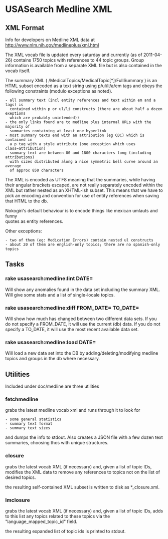 # USASearch Medline XML

## XML Format 

Info for developers on Medline XML data at <http://www.nlm.nih.gov/medlineplus/xml.html>

The XML vocab file is updated every saturday and currently (as of 2011-04-26) 
contains 1750 topics with references to 44 topic groups.  Group information is 
available from a separate XML file but is also contained in the vocab itself.

The summary XML ( /MedicalTopics/MedicalTopic[*]/FullSummary ) 
is an HTML subset encoded as a text string using p/ul/li/a/em tags and obeys 
the following constraints (modulo exceptions as noted).  

    - all summary text (incl entity references and text within em and a tags) is 
      contained within p or ul/li constructs (there are about half a dozen exeptions
      which are probably unintended))
    - the only links found are to medline plus internal URLs with the majority of
      summaries containing at least one hyperlink
    - most summary texts end with an attribution (eg CDC) which is contained in 
      a p tag with a style attribute (one exception which uses class=attribution)
    - summary text are between 80 and 1800 characters long (including attributions)
      with sizes distributed along a nice symmetric bell curve around an average
      of approx 850 characters

The XML is encoded as UTF8 meaning that the summaries, while having their angular 
brackets escaped, are not really separately encoded within the XML but rather 
nested as an XHTML-ish subset.  This means that we have to pick an encoding 
and convention for use of entity references when saving that HTML to the db.

Nokogiri's default behaviour is to encode things like mexican umlauts and funny  
quotes as entity references.  


Other exceptions:

    - two of them (eg: Medication Errors) contain nested ul constructs
    - about 20 of them are english-only topics; there are no spanish-only topics


## Tasks

### rake usasearch:medline:lint DATE=<date>

Will show any anomalies found in the data set including the summary XML.  Will 
give some stats and a list of single-locale topics.


### rake usasearch:medline:diff FROM_DATE=<date> TO_DATE=<date>

Will show how much has changed between two different data sets.  If you do not 
specify a FROM_DATE, it will use the current (db) data.  If you do not specify 
a TO_DATE, it will use the most recent available data set.


### rake usasearch:medline:load DATE=<date>

Will load a new data set into the DB by adding/deleting/modifying medline 
topics and groups in the db where necessary.  


## Utilities

Included under doc/medline are three utilities

### fetchmedline

grabs the latest medline vocab xml and runs through it to look for 

    - some general statistics
    - summary text format
    - summary text sizes

and dumps the info to stdout.  Also creates a JSON file with a few dozen 
text summaries, choosing thos with unique structures.

### closure

grabs the latest vocab XML (if necessary) and, given a list of topic IDs, 
modifies the XML data to remove any references to topics not on the list
of desired topics.

the resulting self-contained XML subset is written to disk as *_closure.xml.


### lmclosure

grabs the latest vocab XML (if necessary) and, given a list of topic IDs, 
adds to this list any topics related to these topics via the "language_mapped_topic_id"
field.

the resulting expanded list of topic ids is printed to stdout.





